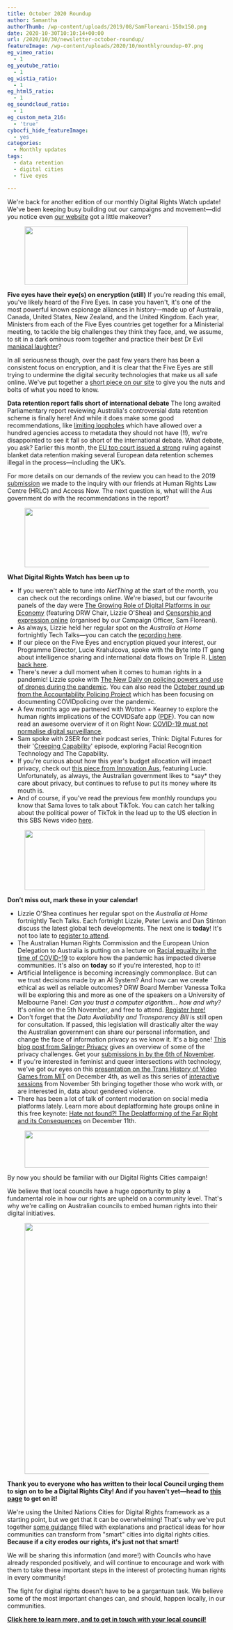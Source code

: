 ```yaml
---
title: October 2020 Roundup
author: Samantha
authorThumb: /wp-content/uploads/2019/08/SamFloreani-150x150.png
date: 2020-10-30T10:10:14+00:00
url: /2020/10/30/newsletter-october-roundup/
featureImage: /wp-content/uploads/2020/10/monthlyroundup-07.png
eg_vimeo_ratio:
  - 1
eg_youtube_ratio:
  - 1
eg_wistia_ratio:
  - 1
eg_html5_ratio:
  - 1
eg_soundcloud_ratio:
  - 1
eg_custom_meta_216:
  - 'true'
cybocfi_hide_featureImage:
  - yes
categories:
  - Monthly updates
tags:
  - data retention
  - digital cities
  - five eyes

---
```

We're back for another edition of our monthly Digital Rights Watch update! We've been keeping busy building out our campaigns and movement―did you notice even [our website][1] got a little makeover?

<div class="wp-block-image">
  <figure class="aligncenter size-large is-resized"><img loading="lazy" decoding="async" src="/wp-content/uploads/2020/10/Email_headers_highres-04-1-1024x366.png" alt="" class="wp-image-7494" width="375" height="134" srcset="/wp-content/uploads/2020/10/Email_headers_highres-04-1-1024x366.png 1024w, /wp-content/uploads/2020/10/Email_headers_highres-04-1-300x107.png 300w, /wp-content/uploads/2020/10/Email_headers_highres-04-1-768x275.png 768w, /wp-content/uploads/2020/10/Email_headers_highres-04-1.png 1168w" sizes="(max-width: 375px) 100vw, 375px" /></figure>
</div>

**Five eyes have their eye(s) on encryption (still)**
If you're reading this email, you've likely heard of the Five Eyes. In case you haven't, it's one of the most powerful known espionage alliances in history―made up of Australia, Canada, United States, New Zealand, and the United Kingdom. Each year, Ministers from each of the Five Eyes countries get together for a Ministerial meeting, to tackle the big challenges they think they face, and, we assume, to sit in a dark ominous room together and practice their best Dr Evil [maniacal laughter][2]?

In all seriousness though, over the past few years there has been a consistent focus on encryption, and it is clear that the Five Eyes are still trying to undermine the digital security technologies that make us all safe online. We've put together a [short piece on our site][3] to give you the nuts and bolts of what you need to know.

**Data retention report falls short of international debate**
The long awaited Parliamentary report reviewing Australia's controversial data retention scheme is finally here! And while it does make some good recommendations, like [limiting loopholes][4] which have allowed over a hundred agencies access to metadata they should not have (!!), we're disappointed to see it fall so short of the international debate. What debate, you ask? Earlier this month, the [EU top court issued a strong][5] ruling against blanket data retention making several European data retention schemes illegal in the process―including the UK&#8217;s.

For more details on our demands of the review you can head to the 2019 [submission][6] we made to the inquiry with our friends at Human Rights Law Centre (HRLC) and Access Now. The next question is, what will the Aus government do with the recommendations in the report?

<div class="wp-block-image">
  <figure class="aligncenter size-large is-resized"><img loading="lazy" decoding="async" src="/wp-content/uploads/2020/10/Email_headers_highres-01-1024x310.png" alt="" class="wp-image-7296" width="449" height="136" srcset="/wp-content/uploads/2020/10/Email_headers_highres-01-1024x310.png 1024w, /wp-content/uploads/2020/10/Email_headers_highres-01-300x91.png 300w, /wp-content/uploads/2020/10/Email_headers_highres-01-768x233.png 768w, /wp-content/uploads/2020/10/Email_headers_highres-01.png 1376w" sizes="(max-width: 449px) 100vw, 449px" /></figure>
</div>

**What Digital Rights Watch has been up to**

  * If you weren't able to tune into _NetThing_ at the start of the month, you can check out the recordings online. We're biased, but our favourite panels of the day were [The Growing Role of Digital Platforms in our Economy][7] (featuring DRW Chair, Lizzie O'Shea) and [Censorship and expression online][8] (organised by our Campaign Officer, Sam Floreani).
  * As always, Lizzie held her regular spot on the _Australia at Home_ fortnightly Tech Talks―you can catch the [recording here][9].
  * If our piece on the Five Eyes and encryption piqued your interest, our Programme Director, Lucie Krahulcova, spoke with the Byte Into IT gang about intelligence sharing and international data flows on Triple R. [Listen back here][10].
  * There's never a dull moment when it comes to human rights in a pandemic! Lizzie spoke with [The New Daily on policing powers and use of drones during the pandemic][11]. You can also read the [October round up from the Accountability Policing Project][12] which has been focusing on documenting COVIDpolicing over the pandemic.
  * A few months ago we partnered with Wotton + Kearney to explore the human rights implications of the COVIDSafe app ([PDF][13]). You can now read an awesome overview of it on Right Now: [COVID-19 must not normalise digital surveillance][14].
  * Sam spoke with 2SER for their podcast series, Think: Digital Futures for their '[Creeping Capability][15]' episode, exploring Facial Recognition Technology and The Capability.
  * If you're curious about how this year's budget allocation will impact privacy, check out [this piece from Innovation Aus][16], featuring Lucie. Unfortunately, as always, the Australian government likes to \*say\* they care about privacy, but continues to refuse to put its money where its mouth is.
  * And of course, if you've read the previous few monthly roundups you know that Sama loves to talk about TikTok. You can catch her talking about the political power of TikTok in the lead up to the US election in this SBS News video [here][17].

<div class="wp-block-image">
  <figure class="aligncenter size-large is-resized"><img loading="lazy" decoding="async" src="/wp-content/uploads/2020/10/Email_headers_highres-06-1024x342.png" alt="" class="wp-image-7298" width="415" height="138" srcset="/wp-content/uploads/2020/10/Email_headers_highres-06-1024x342.png 1024w, /wp-content/uploads/2020/10/Email_headers_highres-06-300x100.png 300w, /wp-content/uploads/2020/10/Email_headers_highres-06-768x257.png 768w, /wp-content/uploads/2020/10/Email_headers_highres-06.png 1250w" sizes="(max-width: 415px) 100vw, 415px" /></figure>
</div>

**Don&#8217;t miss out, mark these in your calendar!**

  * Lizzie O'Shea continues her regular spot on the _Australia at Home_ fortnightly Tech Talks. Each fortnight Lizzie, Peter Lewis and Dan Stinton discuss the latest global tech developments. The next one is **today**! It's not too late to [register to attend][18].
  * The Australian Human Rights Commission and the European Union Delegation to Australia is putting on a lecture on [Racial equality in the time of COVID-19][19] to explore how the pandemic has impacted diverse communities. It's also on **today** so if you're interested, hop to it!
  * Artificial Intelligence is becoming increasingly commonplace. But can we trust decisions made by an AI System? And how can we create ethical as well as reliable outcomes? DRW Board Member Vanessa Tolka will be exploring this and more as one of the speakers on a University of Melbourne Panel: _Can you trust a computer algorithm… how and why?_ It's online on the 5th November, and free to attend. [Register here!][20]
  * Don't forget that the _Data Availability and Transparency Bill_ is still open for consultation. If passed, this legislation will drastically alter the way the Australian government can share our personal information, and change the face of information privacy as we know it. It's a big one! [This blog post from Salinger Privacy][21] gives an overview of some of the privacy challenges. Get your [submissions in by the 6th of November][22].
  * If you're interested in feminist and queer intersections with technology, we've got our eyes on this [presentation on the Trans History of Video Games from MIT][23] on December 4th, as well as this series of [interactive sessions][24] from November 5th bringing together those who work with, or are interested in, data about gendered violence.
  * There has been a lot of talk of content moderation on social media platforms lately. Learn more about deplatforming hate groups online in this free keynote: [Hate not found?! The Deplatforming of the Far Right and its Consequences][25] on December 11th.

<div class="wp-block-image">
  <figure class="aligncenter size-large is-resized"><img loading="lazy" decoding="async" src="/wp-content/uploads/2020/10/Email_headers_highres-03-1024x171.png" alt="" class="wp-image-7300" width="515" height="85" srcset="/wp-content/uploads/2020/10/Email_headers_highres-03-1024x171.png 1024w, /wp-content/uploads/2020/10/Email_headers_highres-03-300x50.png 300w, /wp-content/uploads/2020/10/Email_headers_highres-03-768x128.png 768w, /wp-content/uploads/2020/10/Email_headers_highres-03-1536x256.png 1536w, /wp-content/uploads/2020/10/Email_headers_highres-03-2048x342.png 2048w" sizes="(max-width: 515px) 100vw, 515px" /></figure>
</div>

By now you should be familiar with our Digital Rights Cities campaign!

We believe that local councils have a huge opportunity to play a fundamental role in how our rights are upheld on a community level. That's why we're calling on Australian councils to embed human rights into their digital initiatives.<figure class="wp-block-image size-large">

<img loading="lazy" decoding="async" width="1024" height="576" src="/wp-content/uploads/2020/10/WEB_FB_BANNER_withtext_HIGHRES-02-1024x576.png" alt="" class="wp-image-7301" srcset="/wp-content/uploads/2020/10/WEB_FB_BANNER_withtext_HIGHRES-02-1024x576.png 1024w, /wp-content/uploads/2020/10/WEB_FB_BANNER_withtext_HIGHRES-02-300x169.png 300w, /wp-content/uploads/2020/10/WEB_FB_BANNER_withtext_HIGHRES-02-768x432.png 768w, /wp-content/uploads/2020/10/WEB_FB_BANNER_withtext_HIGHRES-02-1536x864.png 1536w, /wp-content/uploads/2020/10/WEB_FB_BANNER_withtext_HIGHRES-02-2048x1152.png 2048w" sizes="(max-width: 1024px) 100vw, 1024px" /> </figure>

**Thank you to everyone who has written to their local Council urging them to sign on to be a Digital Rights City! And if you haven't yet—head to** [**this page**][26] **to get on it!**

We're using the United Nations Cities for Digital Rights framework as a starting point, but we get that it can be overwhelming! That's why we've put together [some guidance][27] filled with explanations and practical ideas for how communities can transform from "smart" cities into digital rights cities. **Because if a city erodes our rights, it's just not that smart!**

We will be sharing this information (and more!) with Councils who have already responded positively, and will continue to encourage and work with them to take these important steps in the interest of protecting human rights in every community!

The fight for digital rights doesn't have to be a gargantuan task. We believe some of the most important changes can, and should, happen locally, in our communities.

[**Click here to learn more, and to get in touch with your local council!**][28]

 [1]: https://u1584542.ct.sendgrid.net/ss/c/CMxF4nARlf6wAFa1PSfv0mmZ9RIuK0LyVv5J0Wo3jtJjyqzDcLP-ose3fFVz8i4gsQ736t1Wdm5Swzc3aa8W3k4DTQWSOtXzKhrY8blNYVyC_rArg2F5JT04Tnp228fSR59siFtZn-_6kSR0QkGijucxDPcRwz8ywSW25koKNsa0NB84dVSDJNTlTU1pCecj6UPAigjIzG1gw4A4PmhIqzxtLxXHFlTqMFIBu_3UYOt4kP4Xrzf2xyvQ7lds0nj9/36f/VCUZmbuBR72IfwFCnviGHQ/h0/rtOVbtcYho67aHN0c4zTaZDA_P-WkIM8b8xoSddukwA
 [2]: https://u1584542.ct.sendgrid.net/ss/c/atcYNHk4Eh2YdGnwBh-YDOJPR4Z5lDybbWIPhQSOR8E86orIj7JM7vtVSolN70PnOmcu0HlBQqaZQtdH5SZwJKVXuECUq4qOcfYIkV-PbblefwiSfhufkye9JyBXlgfmWoEX28n7mlw-W4tPj-iePj7Qj35ULArM6HattVnUlzZKwkVCKjxxczDM6qIruj9kzIViaec4V8n_8dEYvWKxH2p5yvm9SkkRk49dcIVwxDFWYl1l89yJEvjMmqvUe_jCyYvVhUQ6fvmxBrHgof8Vzw/36f/VCUZmbuBR72IfwFCnviGHQ/h1/8CsuDA-yTgf1c829JlqT1VE_7ZJruI0QzkJam829xVQ
 [3]: https://u1584542.ct.sendgrid.net/ss/c/CMxF4nARlf6wAFa1PSfv0mmZ9RIuK0LyVv5J0Wo3jtItDhijfhaoyMM-pUfcg6XYu-ipbd9p9wAzJ4uwDuTUn8RCWBMF5_lnSYqkGVJGL9kbZNCYIRMPw9VtlkxNB3x7_NClKfAmVcugivHE631_vLDp5T_MY1cNkR2zHb2vDWSVlvelMUWJoozQt2mMUmg7YfKRDZoDNCEQ_d0n7_o5kAE4XQb3mNZBDmcBk22d8TNk2aZkrDUIeic21vxSWLHXE_y9apZf9NDDY4OU9EJxJf72yjBMwfQDoe63J6d1_2NPKcnPeFZnwcGG9W_LYPT0xG9BKnRpWjI-d4bngD23sy8yOVrbZpnmoG6v4fugkpI/36f/VCUZmbuBR72IfwFCnviGHQ/h2/0qwnwIah4aFjTzMvdCPgVb0T4NqkoRBYUo59vYPrlBc
 [4]: https://u1584542.ct.sendgrid.net/ss/c/atcYNHk4Eh2YdGnwBh-YDB2giYD8gIckXyUwJZ7ipCnEVprdT9hfBpgejg8rybabjqE6yL5wPMxMzsebm6VDyQaaOpsl0QRf3D35lyaZfzHmGjlMJNbz5frwF2Jeu9o_9Jsd9vpfMAsiapcOiTJWAZN5o7TsCAnxMWRST6k2xWJjF3vJfAh3bR_dyZKeNS7L7D2SDAn684Hsxm9EmAQLDJNJYQvrJFcno87GFOuiCDkTa49wqIdgzRlV6Q-BgRlWrxYjWwS0OQGF_HMyj7a2YPjl-PYGPI4ulP1a9hOdgmP7WBgTUBnrxaw98N96izZzkTMB4sz0kbhRsfzn_tE156LGVWuJwyWN4NAciK0KlbM/36f/VCUZmbuBR72IfwFCnviGHQ/h3/3X660qDCv_Q4Wlu_eePqIvTWx1pwaM6FiKHVN6Z5g-w
 [5]: https://u1584542.ct.sendgrid.net/ss/c/dSCQfi9FLISmU3ZE3bfPhvhAUr_7jPPbgTaZVGm9DwtbVyUDwx6rTfnQDFiOFXKI2AzZ5IyVjDB9j8WJRM6JuSXmWGj5caR5Nd7HjgY9jsWIFRJMytsTGHDi-DmurTbbdi90gZsa8R8ABauKV-cB4f_6Ua3hhvp40yl8a4pDbNdwLIAQ-ZcTm11d6RiB8lsfmS9ABALex0hIP0JKdv5hFX8EmnovEb_DSL1xc_QQqmYZR7tznLqVhEqJD10xuCso-OjLdu1QZbNth6COWu8ap7xtHlLjvaRUgPsY4tQU4s56_0yFgwG7VB7dj5aJmd03h29pUEn813l_KeX0eEDWmrMJVzUHZBlgUlkk8WtOOq4/36f/VCUZmbuBR72IfwFCnviGHQ/h4/raScqjKzWxI8tiMweIg2lrOHTy-GgSJUZ05kp7eA1Ic
 [6]: https://u1584542.ct.sendgrid.net/ss/c/atcYNHk4Eh2YdGnwBh-YDPPWMhw-e3LftA-S6hLF-7n1YoVdPRCpnXg81i3vA-_VClnXfuw-h-Qzec-bJNjorRB3pdB9SxZanSNlUmAK45lkiB7xJZBwaAXkhlmtjaFb5vVgCgMzAEvG5jOpiyjLKpbslz32n6iohctNsbBoHLi0pLeWc-M7XcHWdbIBLI3fLcS1FrC7xK004X3rL--Rw5uHBxqrHSSTiLyeUfN0jznstseU6O-uzQ19DGzKa912Ljdob-cv_FKy68RmwWGnJdWNu59S9WnTVwgXLangXFVsApQPxEDnbf0V8QjpU-39/36f/VCUZmbuBR72IfwFCnviGHQ/h5/44lUKrD7jQ1EBcSiSDc2tFhHAg1JCoh0J5QRLhIXXiM
 [7]: https://u1584542.ct.sendgrid.net/ss/c/atcYNHk4Eh2YdGnwBh-YDOJPR4Z5lDybbWIPhQSOR8FMCe60LZvnXFCZBqOqNIHWitDxJ_bbLVF9Ugk6m0079uHo0zKdSEqsyHsBSXIUxYEILaRE9Lf5GuCZRypgKjXcI-jgBKCrKw4T21CzyTb4sviboiL9TSiQAuXh1-dAHOG6hy4i1rJC8n44pA43ckDPhiC1hRQwHEJxEYaNfp3byg8_RdVobIoFzBvjTyUzzGcf9a_oCSg68p4hNjPY3qDjCrXPS-PEKaAIr7B4maMq9g/36f/VCUZmbuBR72IfwFCnviGHQ/h6/y4khUGVw5cOcIIpXb4-SK1eqx8RsLfRzyYUjcew46Wo
 [8]: https://u1584542.ct.sendgrid.net/ss/c/atcYNHk4Eh2YdGnwBh-YDOJPR4Z5lDybbWIPhQSOR8GUEsVx1xZlotx8G71gmm6wIbexHUN3Lgo9n6jH7__5VNYE_36h9vIptFkrJK25xTKROSDCPzIToIVNXUnzi_BwBziuG9cM-F5jupIIOYxnlLPCtT61p1tjuZOVFqfs12j4JY0CxJ-I_OVczev2f3dMROPXRIvKSDAMOPX3RPzWUx0-fSv3RThh4Y69fve7l05gs__42axkZO4kCKAnVDYUITw93elUVQo36k24qgwcXQ/36f/VCUZmbuBR72IfwFCnviGHQ/h7/m_2vNZEIuY_lku_DvFbOBOSZN0c2pa4UjjZ1kG2stHA
 [9]: https://u1584542.ct.sendgrid.net/ss/c/P8Elou2Rvc0qoMPEUZrMXQOdkwYPfWp1lSbdBGL8OQkZBIAwRpAMXO0VP8S7qG9nU9coIVfvHaWUfBD-GntBMqEFyVPD0_YQbU_hdxnSISeTu8Mw5xaQyZnDbFUcmA9qf0vvhBNMaD9R-ACrvSanhjaG6iDCFXb3BiNart3OIIBkHoYYKx_0ENZOfqrJYPdy7_0hmVJvOMP0lmGae29AA04_3tgERJKOeeJ9Bjlqn0COpxEue_JuPMA4cD8RNCDFufzuUZcGBj2AmNr6L6nzcoG4zfxJcc2DZ9sc7BXAeRUU-5QN-70pG2dlYBlxubiy-8eZutumVlKCW3TjXHno0A/36f/VCUZmbuBR72IfwFCnviGHQ/h8/zDaRImLj5FArHKm4PtkHSf2T28plUiPVwCTCv9U7X2M
 [10]: https://u1584542.ct.sendgrid.net/ss/c/atcYNHk4Eh2YdGnwBh-YDGRoAs2WH3kvIwlC-9ha3D7RYN0OV8HmwUAeLE6MQ8tGWfgd7hz40-AccXZWFCIy6LELDljK9z5t3lRmxL1zMLEbv3ZnvPuT45tuyN3Z12WtyxQJVw2EzsG0lirS6yjd9IZ27w_HsOZ0TxakZlkAyojlMeImjvegClfndxn_12tlplRT-Q-RBPaWUHbZxJOx8jFkj1LtmnQfCirJgFnFVPnbg_HVxM8RkwqZMhu-XuLzXYgL4IpGK4hJi_ASeoxzmwv1LNgnqnc8WWoCM09SlnmZC1oDzWtiQC59hdIkwf3HbAksn8_Re8DES9aj1WTdbw/36f/VCUZmbuBR72IfwFCnviGHQ/h9/da305K8GwYPBdIpCSfyfXtLhjuhM813pijlOgPB3SOg
 [11]: https://u1584542.ct.sendgrid.net/ss/c/dSCQfi9FLISmU3ZE3bfPhg8jwdrnKJdjAjsLvB-9DmnHOyO7eNdbQrh_P1cSqlrBnhAxL5t5p7gJCmlRnvcdCFu_odAKyINSDDptJFuxJZArL1AwRI-sO1_K2dj6-6jLWwQkKVECvz92QkRaL1ua88mWqlDt4uXkhXR6jeQ7LyNLvcgJvFcWQZQLfQgxUnfkE8uwVIorK_ViBDAiACrWXicrxwMmQKDxVt-Kqql5sIjKoBGHXv_kg4891Ovo70sIUpkwvnMphoU7pUNOruGpBrxQAfv2GbSfiSse_HICgZgWYhcLqPbDhTW6kEzyUTFPVLhMzaa0J9x2Id7o-gbfFY24vDXnh83xVAbXPx8cBQI/36f/VCUZmbuBR72IfwFCnviGHQ/h10/baKcN2VR_6T5Y-rne1ivt6gL1k_00P19Vbmfz_z0YoY
 [12]: https://u1584542.ct.sendgrid.net/ss/c/Mqag7sW8TIW-nixyBdulQhKavZedNkFhZYT1hM3Pn6tAecvvMscQqlL1SE2BKaYvKuJJoUhKbAWIupHB-wAXj6PSJ_wZBMSlNE6Pm57drkzvHfPMj9bFj7ArN3qDO61o8-euZdsBs9DNByV9TUqAu3Aqh1D7FKieK4Qa0TX5cAYxRh7IYNTqncZkqB774uHnK2I073CPPxtEIWzD5Ewxqg4vSCTTEBrpB8SI2p0LJ9ASNvU3tCXvsNOaqlanCIzg6k1jSPtd-JJlnDyVFeNuu94jngipn4PKkQ9JZKwbLahCVsaQ4JpJfZCqbEdCP3G95s2VD83_4lZjgvBTzbqwLQ/36f/VCUZmbuBR72IfwFCnviGHQ/h11/0MuZls07pNfWEBmO3027800uEDXmD3h_FLvELlDP_nA
 [13]: https://u1584542.ct.sendgrid.net/ss/c/CMxF4nARlf6wAFa1PSfv0mmZ9RIuK0LyVv5J0Wo3jtJTmtQqMbnRvxFO4kI0hGTG-E1BtWzvsF95HVbb4h32qGaF_EisYEZQzGW-frVXxxNtdOqcYpSbIJpslNyCvgrz3pLfe6JZEAY7DnmTG3-pgNBodyYjabaKMDj8pwgzUt_30AVmMDWD65mqiycPCwvUP2XV0XnhU60ZLK0j9PJexpIY0EJkFT99aUf_Xk7X_EK7zrynkFTRQey0UdOHhlHy9c5GGHoGMRgd_rp2zEa6g1MpMc8nYvo47BuT4949M0ESN-O2mJiWXeFNozc9Au2yAEHmkjgZFfTuAlDC0Wz-Ig/36f/VCUZmbuBR72IfwFCnviGHQ/h12/m78TZ2x0agy-nAOoczxxDRo_S8x3JsNMCfwi_gX3WpQ
 [14]: https://u1584542.ct.sendgrid.net/ss/c/PMP_L25VBKVGBHjQvlxj5ekSm1zSzq0tyZUTi4jMvEAuPQ4B8TthbRxoY27JIULPHLcN6cS6OWF0p0Q3zPHgA_hybiV5gf-uFny0yE5hWRhDP6POvXOACS_Io4qLGiqOu7SRFkjoqqtkLh1a4KkiL8ACC2JRN3nGSivdQzUorNfE8IDL-xqOg8p6ehod3oiaGnS_N0sPLuq8BusMmJd4T84Qd2caDhNj5lDYWzUbHjEdUW0OLnadkC_QD8q83l08Sj5VbIAhAOjtSPsmLcBSzsi7tlOPw70snxNm9IXmwSyIGxYm3PWz0KlAhCBnhHaI/36f/VCUZmbuBR72IfwFCnviGHQ/h13/aF9aa0vCGA7eoR7hvHXzafXzlxXaY_gUTz49E3NiTzI
 [15]: https://u1584542.ct.sendgrid.net/ss/c/d0u-cuZonXkeOiC_2_db8UmC4L4lzMjJ23rTGTSt0dIqT9zT0SKhtoR8eZh8CZvZEAuKKFSN2zwzVMC3pO7Fu-yEebdm-DHbmFkCIy4kMXeOxLM8vXhiVB75DAgWHcrc2fVKQb83GxvLPAhVC2s8p6kBxGH863Dtrmct9OTo8FB9VZzJkDKpsgTi6AvO_XLHETZ0RZnU_DtzFgx_bN8B0x1k4eH2QfyVuMs17rrz3Ks6l3HXFKcTlez2QGYCmFO6/36f/VCUZmbuBR72IfwFCnviGHQ/h14/GNr9JFoDv3l6qaJJbGL8AF4FbylDsd9kjvOaJ1loGNI
 [16]: https://u1584542.ct.sendgrid.net/ss/c/atcYNHk4Eh2YdGnwBh-YDK_gpTaIVkfp3JTnTCw1eQ9-2xD3FGnwE744yi99iBRSFDLrm-qVjbMMg_k7abHC6L3FppGaX4QWou9CV_edlolNxLwu_op0VHJLngO3KI3ZYQtxUxIRR1YYkqzGvY-ZjJ_3otCdf4Y6DEqphLCsS_RCHIfC2vik7aUHg9bXplKianyvptavjb1KGIkgooegua-rlnSEbLkAytLEB99s_hG-wZ4eoNXptLUWTCezYZm2i0VxD6cMXjshVtJNe7x5XdfvcVd7qh_UphMwaUvAZropiKJohGdYP18d-mzYOaRs/36f/VCUZmbuBR72IfwFCnviGHQ/h15/tslaAZEMZiogPH6ifMaf3KgDHnPc_3E-_g_jfA8_YwQ
 [17]: https://u1584542.ct.sendgrid.net/ss/c/atcYNHk4Eh2YdGnwBh-YDEP_3-NBuXEEwx1nPgdaPoLtjTXFG7OjN85hkqD7jPKxUq0SK_tg5wX24eZAETf-YKHK60zAUxPfOp2V3NFSeJCMEdFTyQxExhkXFKT3of6BXyGEx-Ufz1O_eizN8dd5BdLiiujYoe02YSojqQQhv7ZPwBjNX0Q1p93kUzv0kBcwYoedw4UhHqQs_PiWvTh25MfP6J77FU74_FG-SkpOKOdrwAjXi-zralDBE8z3LMEblmTp_F0ymCuoAAsOzdXjwAGmRhO1eQODFtRz5eARfuC3jSmHAVPcrxgI-RXzeo1SX9e0D8Be9btUuvjR_DoqPg/36f/VCUZmbuBR72IfwFCnviGHQ/h16/gbXedz-a0CbCQeR2Qhrkt_Lxu9av-DaXNBTzzPnvocg
 [18]: https://u1584542.ct.sendgrid.net/ss/c/P8Elou2Rvc0qoMPEUZrMXQOdkwYPfWp1lSbdBGL8OQkZBIAwRpAMXO0VP8S7qG9njUBnOiLzp6GpnuqlQpso16gEfs8cn1MuPf0voHyglAIljUpnK9aSGcOoiozX3UXlJVZKwOPx3JDEZHPvhrl29sE09c22QGMaFK_26ur6C4YE7a2jDmQxw7ZMiwIg-3pYcC1OdmRdAL03DopVa9plzH33rkrBwweoYA5OatCQkrzZtd2jg-1YgygSvxjLHvq9mVOUzx4hECHodLxuHGHG2zDwmNU1ijO8evUPb9eazLAvdxUdtxCwL8_q5rHoE858iEC0zXs8BV5GlSibIxISNg/36f/VCUZmbuBR72IfwFCnviGHQ/h17/RbKF8irGluKTQ-24WP_O0LEH5RJaCr8xn3hKmwAcTOQ
 [19]: https://u1584542.ct.sendgrid.net/ss/c/XlxiKm-amnZREMhISCI1HVytt82IFNAXYbB8o2IKGu1ScyK-AapIjV3MEUYihcHlXsv0GQQTiMedJLqSGxuPqjiT1kLg4KooN2xTKDOY5yQCneRG9xa9us5XYpeM4ppVu07mk4AnuIfucRfEArhFaYTdaU1bmfxmGjorQX1I6WQslevAqVxVLRGqZpLoGC_gfo7EFa64xWID7Kbrhpk_vXT5A-YPY7_yGY0UOVOWsMq0lZVIqCSWfxJha6QiNaY2t5T5W5kV8OeMe1C8jOdoWF8PD4nE7wFYd9HhM0rqHg9DmVzoyT99Fa2CquTxmkLYZpkZgWg--5wr9l3Jf8F9wClvVFthn63K579HV52JWwyjz6Kkz-HPHKvnaGaTFqUTXYvDZrET7NlQIHZ2za-QLg/36f/VCUZmbuBR72IfwFCnviGHQ/h18/7JFTXT_Es025XccKPNhccPa38wMe5RvYTDEefPwDjl0
 [20]: https://u1584542.ct.sendgrid.net/ss/c/XlxiKm-amnZREMhISCI1HfTGVBMWIS78t7e0qpL1QmRb7hutVELf9rsF8vq2gLsijlnn1p6-s_qki_iJFg8tzjxeRT0fT_ba6c2eOhPAXX9VXVZeryUryDSV-GO8Iz1CDtFs1sDEHQ8RTM7KNg_vq3N8stWf7m5Rz3UdkZGGiARQs4ytHRVq4R1El7hF6jvSUBi-j5amP2wZk_Ps3g5w7B_kr7a29ZnBV-X7NOlnuonjX8NIaICwEGJucaNQIL9JYfzjr8cJI_lN8HkYoAJwFMX7ZiaBue7uX-CfNXNQyWBHppui9h2DBvILU8xMYTOugKY66swbCZ9k3SV7FVi-cA/36f/VCUZmbuBR72IfwFCnviGHQ/h19/1JIRUyJbTpvviMpzvEuB2KsrR2wDQjcloPoAWiIIJyI
 [21]: https://u1584542.ct.sendgrid.net/ss/c/atcYNHk4Eh2YdGnwBh-YDOJIbRSKzblncS6uJbpnH2IrZiWHYYMfdj15HNOAQFDopl8PCDol8-50Pab5wMPYmZtJtSqizSlvCzF8X5YoETou0b2sFUF6CrdyuISamSRidPe_1tE4FWmdOOyv4ISta1WrYrKjWw712AB2oq5DgKc_p_W2YCi98upsZ2m1iu0S5-IAWcPAX2hm7GC4zUZN-As1K6rBsQxlu-zaZGzYhBCLjX-GzmiZo2EWuv604FB4ez4Kjh_82jLwsyI_BDGvjrFEOItO-tSHBebleI8jYSw/36f/VCUZmbuBR72IfwFCnviGHQ/h20/Nv1iuuoElPVCKfzwQQfR3igiD2degCxKYMVyCrYbtPs
 [22]: https://u1584542.ct.sendgrid.net/ss/c/atcYNHk4Eh2YdGnwBh-YDA2XqZ4BvKfwqMjhJ3bRLIppcYPJx_bns_axIHLV2hZHCg2HKGacmdLRmLClMiF9o9ohttfymb3wJM9f85sUGVsmYI2eZSsReQyPdWwYb8cMLWrA_n50fxRBVB3bI5unTjpyO3mdmillY7ReFprfFnAFimJsVh0UQG_77fvYeKXYz1Sk0rXvnlbXCVG_6zwtlL5YbKnoBl4RnioLdbLPJ1ry4B05J-fThM9qlBN_Mi61_-XjEOMVCodIVNPrnHxhHzZ3x1Nr0zC_nrvzpujQ_lk/36f/VCUZmbuBR72IfwFCnviGHQ/h21/aZURM2pXst2OVNibpIuOXAsIub-Ru0WtAUj76eWA524
 [23]: https://u1584542.ct.sendgrid.net/ss/c/XlxiKm-amnZREMhISCI1HRTKN2sW0mOVPUHR9XTia-FMrOWPmH6zWlCrO9ltqTWi7cSu9x7DbIBX1edZuZxVMStPZajOUaIpl64eySLN18hoNcAM3kt_dF_zJstQLCZ89FohbrKcB4vLOof06geP5MaGfoTmSeBqFhqm9WcumIXyKO_gAOSy13FESaCe26_Ddowheaj0YTpu3GeBlqHYarqnwldQEVu1uFSUOe9IJaOm10BqZ2lVyMPTiWEilsOs/36f/VCUZmbuBR72IfwFCnviGHQ/h22/b6TDcnlmHF75Gww4nDxqm2pTIwg8cNQK9cTyhu18dFs
 [24]: https://u1584542.ct.sendgrid.net/ss/c/AmCPGAa5TKCV0Ya3nRaidIGHk-tn7gDrOBi2yCl5vbXBZvRY8wHUwqJJrLRp2UNkii-9xvX7mFbZQ_1zitYp5ooxo90iql54XknctwC89VUiPz_qodbrvaWauLj9BRjm_0ho9ruuaA9OePV6URiC8Au9ApwR-YIdXT4yI8gjpCec-SZTiwv0aAzKSs3KPjqJKvFjlbEDMnMMyOsdM5Jc_2iEag5Uzcbfbyj_191Kysn3CQaTdfFh3h1qDE_ZA5lJalPqtbuWL5lrltVy1CQFnYEt5PrkvssXMlAmDWkSEs0/36f/VCUZmbuBR72IfwFCnviGHQ/h23/ahmMy0Y_yKlNH5YPi_uAi61liEecxQWBk5sLnT-5bRk
 [25]: https://u1584542.ct.sendgrid.net/ss/c/atcYNHk4Eh2YdGnwBh-YDLVy2dZYbXpt-i6Vagd2e00DDfVejmKs5tem9Js50ZfvPIwqB8oIdaFfVRGzQL5VOr_HV7i4U-5f_6lrSFan11iFLsTrvSmzBWpoF0aoKJ7GFq7Rm8IdlI_qQwqhOk6-LOMT2Bng41oBuHjd8vXsIETj6gqDRulBYL7Cs4E7nn_ItjVHQagvoX8dh7CGgV8MmAg270dsG_7IPsD2Aohdloqm9TNqMVXQsI15idd3vU44MUhVtM-MRyXGsOxISmqZuYviJO_toqGGu3XXMVAb7BVYp0ohEmgILh16hu4hnsNZNALodiErE9hWVbYCOK7tFxGmjW4HD_Wpw16JnHHY9ZRu1UHRu51y2nn9ea_VMMof/36f/VCUZmbuBR72IfwFCnviGHQ/h24/2zfz6AcxnUR3ElZOqKS-CSiRgDlbenkG6sHO0lDz9e4
 [26]: https://u1584542.ct.sendgrid.net/ss/c/CMxF4nARlf6wAFa1PSfv0mmZ9RIuK0LyVv5J0Wo3jtL9zDCozQJIpak6JF85iW0b70LSRZhy-iQ0xRxyayKnXO3Z3Eek58qd_EU9lReCdki6q3itfG8DAlH-CJf0iCIxNAojNXq5G0KvryJOF60oCm47Strqjnlfza2bJd-QaQFrMtJSsOu7TUZoV6j0gpIC5i_b0-PGs1KKfraZNY3fY2xGRZFa-Pri2kCUE_CJ2RvJDf6EhmdPlURf9C4N1xY7QGopMlLmHmNt-p7Gz7ks1Q/36f/VCUZmbuBR72IfwFCnviGHQ/h25/VX4z5kUGNoK5uko8Xtr7YOpTiC_ZRTXN1Ti9Z51_7eg
 [27]: https://u1584542.ct.sendgrid.net/ss/c/CMxF4nARlf6wAFa1PSfv0mmZ9RIuK0LyVv5J0Wo3jtItDhijfhaoyMM-pUfcg6XYcAO0Ft3OTuCn9WkC_-6NVnWWVVnxEwG8GhVg-dCPO6HlVqE7YYmhxCfKxwrWFWxrhXbnb-g_iqYOsMjOaK-rm8EuBmQbr0oa2JDFnWK7NtY36kXff6QAs6cELvPqPdEBVLzjPANUKRWXsh_kDrmtLOIb2NuMOh2ZbrKB03DXOeGYTdcQnG66r9ov0lM13Jh9nXMYUGhN3zLrLfiLmNYagAhAEYElR0-rpN8qZm01ve9kjBMBfzg_fO7tM1-CtHNTFdmZhmfXr4_efKVv2fnvlDBMoV1s4jKc7hkxcnaqCzcPhUxSvZHj1UeBahWPcy43/36f/VCUZmbuBR72IfwFCnviGHQ/h26/bo24nGerBIJ8OPPZ-kYOdKs2yrzzSY9jILqox1GSjBc
 [28]: https://u1584542.ct.sendgrid.net/ss/c/CMxF4nARlf6wAFa1PSfv0mmZ9RIuK0LyVv5J0Wo3jtL9zDCozQJIpak6JF85iW0b_ixfEMKV40mfUqq1Of7uzXKaDpBIsyWV8tn9jyz7jvpKEA4rYnBbVrkiXdN5tnTlx-ZSff3TWD5_wJea_-TyvE_huanRZa-SvwAh36SAW6ojYQxfinygK-mYmwwISpxM2hJaESGh9CCsk6Ml4xB5NpAMQ7mRRLrnA9Z6N2BDkMQdtdilqpWaNRbHaGTHjZoX38931YKQ2H8zr2Z9o0wBtA/36f/VCUZmbuBR72IfwFCnviGHQ/h27/9iivnm1ym5_BjhKh7fwJiBFYh8cZU4t9K0m7IytUGRc
